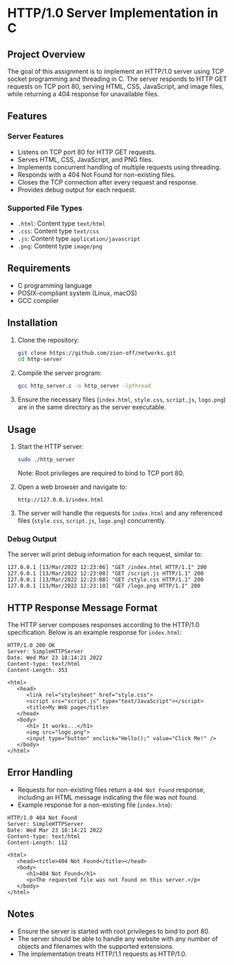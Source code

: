 # HTTP/1.0 Server Implementation in C

## Project Overview

The goal of this assignment is to implement an HTTP/1.0 server using TCP socket programming and threading in C. The server responds to HTTP GET requests on TCP port 80, serving HTML, CSS, JavaScript, and image files, while returning a 404 response for unavailable files.

## Features

### Server Features
- Listens on TCP port 80 for HTTP GET requests.
- Serves HTML, CSS, JavaScript, and PNG files.
- Implements concurrent handling of multiple requests using threading.
- Responds with a 404 Not Found for non-existing files.
- Closes the TCP connection after every request and response.
- Provides debug output for each request.

### Supported File Types
- `.html`: Content type `text/html`
- `.css`: Content type `text/css`
- `.js`: Content type `application/javascript`
- `.png`: Content type `image/png`

## Requirements

- C programming language
- POSIX-compliant system (Linux, macOS)
- GCC compiler

## Installation

1. Clone the repository:
    ```bash
    git clone https://github.com/zion-off/networks.git
    cd http-server
    ```

2. Compile the server program:
    ```bash
    gcc http_server.c -o http_server -lpthread
    ```

3. Ensure the necessary files (`index.html`, `style.css`, `script.js`, `logo.png`) are in the same directory as the server executable.

## Usage

1. Start the HTTP server:
    ```bash
    sudo ./http_server
    ```
   Note: Root privileges are required to bind to TCP port 80.

2. Open a web browser and navigate to:
    ```
    http://127.0.0.1/index.html
    ```

3. The server will handle the requests for `index.html` and any referenced files (`style.css`, `script.js`, `logo.png`) concurrently.

### Debug Output

The server will print debug information for each request, similar to:
```
127.0.0.1 [13/Mar/2022 12:23:06] "GET /index.html HTTP/1.1" 200
127.0.0.1 [13/Mar/2022 12:23:08] "GET /script.js HTTP/1.1" 200
127.0.0.1 [13/Mar/2022 12:23:08] "GET /style.css HTTP/1.1" 200
127.0.0.1 [13/Mar/2022 12:23:10] "GET /logo.png HTTP/1.1" 200
```

## HTTP Response Message Format

The HTTP server composes responses according to the HTTP/1.0 specification. Below is an example response for `index.html`:
```
HTTP/1.0 200 OK
Server: SimpleHTTPServer
Date: Wed Mar 23 18:14:21 2022
Content-type: text/html
Content-Length: 353

<html>
   <head>
      <link rel="stylesheet" href="style.css">
      <script src="script.js" type="text/JavaScript"></script>
      <title>My Web page</title>
   </head>
   <body>
      <h1> It works...</h1>
      <img src="logo.png">
      <input type="button" onclick="Hello();" value="Click Me!" />
   </body>
</html>
```

## Error Handling

- Requests for non-existing files return a `404 Not Found` response, including an HTML message indicating the file was not found.
- Example response for a non-existing file (`index.htm`):
```
HTTP/1.0 404 Not Found
Server: SimpleHTTPServer
Date: Wed Mar 23 18:14:21 2022
Content-type: text/html
Content-Length: 112

<html>
   <head><title>404 Not Found</title></head>
   <body>
      <h1>404 Not Found</h1>
      <p>The requested file was not found on this server.</p>
   </body>
</html>
```

## Notes

- Ensure the server is started with root privileges to bind to port 80.
- The server should be able to handle any website with any number of objects and filenames with the supported extensions.
- The implementation treats HTTP/1.1 requests as HTTP/1.0.